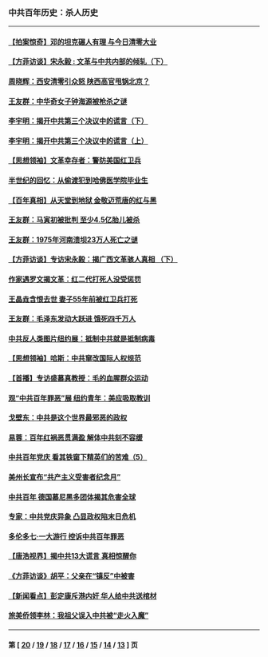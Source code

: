 ### 中共百年历史：杀人历史
---
#### [【拍案惊奇】邓的坦克碾人有理 与今日清零大业](../../pages/nf1176106/n13729574.md?06150430) 
#### [【方菲访谈】宋永毅 : 文革与中共内部的倾轧（下）](../../pages/nf1176106/n13486836.md?06150430) 
#### [周晓辉：西安清零引众怒 陕西高官甩锅北京？](../../pages/nf1176106/n13484627.md?06150430) 
#### [王友群：中华奇女子钟海源被枪杀之谜](../../pages/nf1176106/n13430555.md?06150430) 
#### [李宇明：揭开中共第三个决议中的谎言（下）](../../pages/nf1176106/n13389389.md?06150430) 
#### [李宇明：揭开中共第三个决议中的谎言（上）](../../pages/nf1176106/n13388697.md?06150430) 
#### [【思想领袖】文革幸存者：警防美国红卫兵](../../pages/nf1176106/n13339289.md?06150430) 
#### [半世纪的回忆：从偷渡犯到哈佛医学院毕业生](../../pages/nf1176106/n13345328.md?06150430) 
#### [【百年真相】从天堂到地狱 金敬迈荒唐的红与黑](../../pages/nf1176106/n13336995.md?06150430) 
#### [王友群：马寅初被批判 至少4.5亿胎儿被杀](../../pages/nf1176106/n13260313.md?06150430) 
#### [王友群：1975年河南溃坝23万人死亡之谜](../../pages/nf1176106/n13231576.md?06150430) 
#### [【方菲访谈】专访宋永毅：揭广西文革骇人真相 （下）](../../pages/nf1176106/n13209074.md?06150430) 
#### [作家遇罗文揭文革：红二代打死人没受惩罚](../../pages/nf1176106/n13205254.md?06150430) 
#### [王晶垚含恨去世 妻子55年前被红卫兵打死](../../pages/nf1176106/n13203590.md?06150430) 
#### [王友群：毛泽东发动大跃进 饿死四千万人](../../pages/nf1176106/n13177158.md?06150430) 
#### [中共反人类图片纽约展：抵制中共就是抵制病毒](../../pages/nf1176106/n13115371.md?06150430) 
#### [【思想领袖】哈斯：中共窜改国际人权规范](../../pages/nf1176106/n13053647.md?06150430) 
#### [【首播】专访盛慕真教授：毛的血腥群众运动](../../pages/nf1176106/n13091782.md?06150430) 
#### [观“中共百年罪恶”展 纽约青年：美应吸取教训](../../pages/nf1176106/n13085246.md?06150430) 
#### [戈壁东：中共是这个世界最邪恶的政权](../../pages/nf1176106/n13085641.md?06150430) 
#### [易蓉：百年红祸恶贯满盈 解体中共刻不容缓](../../pages/nf1176106/n13084455.md?06150430) 
#### [中共百年党庆 看其铁窗下精英们的苦难（5）](../../pages/nf1176106/n13076766.md?06150430) 
#### [美州长宣布“共产主义受害者纪念月”](../../pages/nf1176106/n13074024.md?06150430) 
#### [中共百年 德国慕尼黑多团体揭其危害全球](../../pages/nf1176106/n13068873.md?06150430) 
#### [专家：中共党庆异象 凸显政权陷末日危机](../../pages/nf1176106/n13067084.md?06150430) 
#### [多伦多七·一大游行 控诉中共百年罪恶](../../pages/nf1176106/n13062043.md?06150430) 
#### [【唐浩视界】揭中共13大谎言 真相惊醒你](../../pages/nf1176106/n13065208.md?06150430) 
#### [《方菲访谈》胡平：父亲在“镇反”中被害](../../pages/nf1176106/n13064114.md?06150430) 
#### [【新闻看点】彭定康斥港内奸 华人给中共送棺材](../../pages/nf1176106/n13064230.md?06150430) 
#### [旅美侨领李林：我祖父误入中共被“走火入魔”](../../pages/nf1176106/n13062777.md?06150430) 

---
#### 第 [ [20](./20.md?06150430) / [19](./19.md?06150430) / [18](./18.md?06150430) / [17](./17.md?06150430) / [16](./16.md?06150430) / [15](./15.md?06150430) / [14](./14.md?06150430) / [13](./13.md?06150430) ] 页
